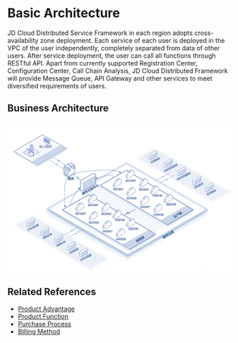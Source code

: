 # Basic Architecture
JD Cloud Distributed Service Framework in each region adopts cross-availability zone deployment. Each service of each user is deployed in the VPC of the user independently, completely separated from data of other users. After service deployment, the user can call all functions through RESTful API. Apart from currently supported Registration Center, Configuration Center, Call Chain Analysis, JD Cloud Distributed Framework will provide Message Queue, API Gateway and other services to meet diversified requirements of users.



## Business Architecture

![](../../../../image/Internet-Middleware/JD-Distributed-Service-Framework/jdsf-struct.png)




## Related References

- [Product Advantage](../Introduction/Benefits.md)
- [Product Function](../Introduction/Features.md)
- [Purchase Process](../Pricing/Purchase-Process.md)
- [Billing Method](../Pricing/Billing-Overview.md)




